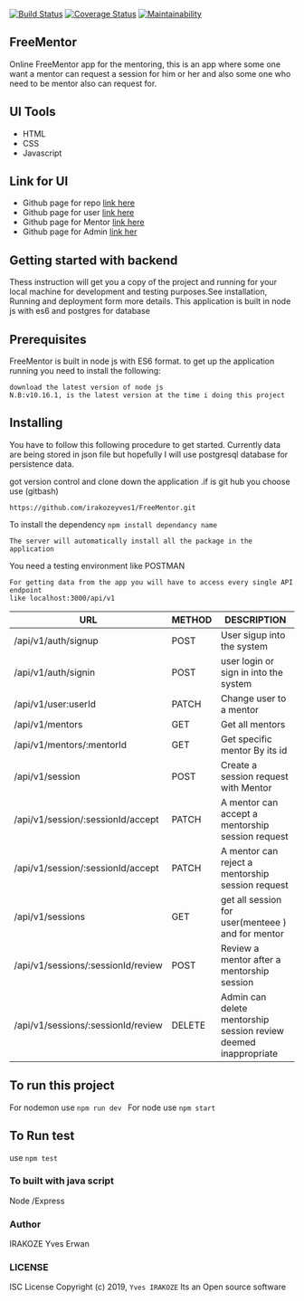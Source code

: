 [![Build Status](https://travis-ci.org/irakozeyves1/FreeMentor.svg?branch=develop)](https://travis-ci.org/irakozeyves1/FreeMentor)
[![Coverage Status](https://coveralls.io/repos/github/irakozeyves1/FreeMentor/badge.svg?branch=develop)](https://coveralls.io/github/irakozeyves1/FreeMentor?branch=develop)
[![Maintainability](https://api.codeclimate.com/v1/badges/805c92b1e42416c146a5/maintainability)](https://codeclimate.com/github/irakozeyves1/FreeMentor/maintainability)
## FreeMentor


Online FreeMentor app for the mentoring, this is an app where some one want a mentor can request a session for him or her 
and also some one who need to be mentor also can request for. 

## UI Tools
- HTML
- CSS
- Javascript
## Link for UI
- Github page for repo [link here](https://github.com/irakozeyves1/FreeMentor)
- Github page for user [link here](https://irakozeyves1.github.io/FreeMentor/UI)
- Github page for Mentor [link here](https://github.com/irakozeyves1/FreeMentor/blob/develop/UI/html/mentorpanel/mentorSession.html)
- Github page for Admin [link her ](https://github.com/irakozeyves1/FreeMentor/blob/develop/UI/html/adminpanel/adminpanel.html)
## Getting started with backend
Thess instruction will get you a copy of the project and running for your local machine for development and testing purposes.See installation, Running and deployment form more details. This application is built in node js with es6 and postgres for database

## Prerequisites
FreeMentor is built in node js with ES6 format. to get up the application running you need to install the following:
```
download the latest version of node js 
N.B:v10.16.1, is the latest version at the time i doing this project
```

## Installing 
You have to follow this following procedure to get started.
Currently data are being stored in json  file but hopefully I will use postgresql database for persistence data.

got version control and clone down the application .if is git hub you choose use (gitbash)

```
https://github.com/irakozeyves1/FreeMentor.git
```
To install the dependency ```npm install dependancy name ```
```
The server will automatically install all the package in the application
```
You need a testing environment like POSTMAN
```
For getting data from the app you will have to access every single API endpoint 
like localhost:3000/api/v1
```
|URL | METHOD | DESCRIPTION |
| ------ | ------ | ---------- |
| /api/v1/auth/signup | POST | User sigup into the system|
| /api/v1/auth/signin | POST |  user login or sign in into the system |
| /api/v1/user:userId | PATCH | Change user to a mentor|
| /api/v1/mentors | GET | Get all mentors|
| /api/v1/mentors/:mentorId |GET | Get specific mentor By its id |
| /api/v1/session | POST |Create a session request with Mentor |
| /api/v1/session/:sessionId/accept | PATCH |A mentor can accept a mentorship session request |
| /api/v1/session/:sessionId/accept | PATCH |A mentor can reject a mentorship session request |
| /api/v1/sessions | GET | get all session for user(menteee ) and for mentor |
| /api/v1/sessions/:sessionId/review | POST |Review a mentor after a mentorship session|
| /api/v1/sessions/:sessionId/review| DELETE | Admin can delete mentorship session review deemed inappropriate |

## To run this project 
For nodemon use ``` npm run dev  ```
For node use ``` npm start ```
## To Run test 
use ``` npm test ```

### To built with java script 
Node /Express
### Author 
IRAKOZE Yves Erwan
### LICENSE
ISC License
Copyright (c) 2019, ``` Yves IRAKOZE ```
Its an Open source software











